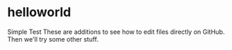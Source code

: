 # helloworld
Simple Test
These are additions to see how to edit files directly on GitHub.
Then we'll try some other stuff.
